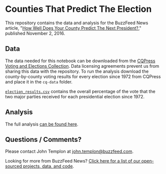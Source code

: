 # Counties That Predict The Election

This repository contains the data and analysis for the BuzzFeed News article, "[How Well Does Your County Predict The Next President?](https://www.buzzfeed.com/johntemplon/how-well-does-your-county-predict-the-next-president)," published November 2, 2016.

## Data

The data needed for this notebook can be downloaded from the [CQPress Voting and Elections Collection](http://library.cqpress.com/elections/). Data licensing agreements prevent us from sharing this data with the repository. To run the analysis download the county-by-county voting results for every election since 1972 from CQPress and place it in the `cq-data` folder.

[`election_results.csv`](data/election_results.csv) contains the overall percentage of the vote that the two major parties received for each presidential election since 1972.

## Analysis

The full analysis [can be found here](notebooks/county-predictiveness.ipynb).

## Questions / Comments?

Please contact John Templon at john.templon@buzzfeed.com.

Looking for more from BuzzFeed News? [Click here for a list of our open-sourced projects, data, and code](https://github.com/BuzzFeedNews/everything).